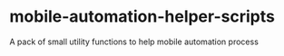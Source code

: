 # mobile-automation-helper-scripts
A pack of small utility functions to help mobile automation process
